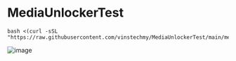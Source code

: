 # MediaUnlockerTest
```
bash <(curl -sSL "https://raw.githubusercontent.com/vinstechmy/MediaUnlockerTest/main/media.sh")
```
![image](https://user-images.githubusercontent.com/82468311/196916732-74f988ea-363f-4665-a8ad-5a85c7cd85f4.png)
